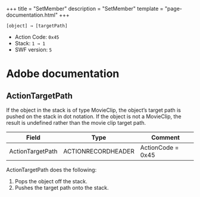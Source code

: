 +++
title = "SetMember"
description = "SetMember"
template = "page-documentation.html"
+++

```
[object] → [targetPath]
```

- Action Code: `0x45`
- Stack: `1 → 1`
- SWF version: `5`

# Adobe documentation

## ActionTargetPath

If the object in the stack is of type MovieClip, the object’s target path is pushed on the stack in dot notation. If
the object is not a MovieClip, the result is undefined rather than the movie clip target path.

| Field             | Type               | Comment           |
|-------------------|--------------------|-------------------|
| ActionTargetPath  | ACTIONRECORDHEADER | ActionCode = 0x45 |

ActionTargetPath does the following:
1. Pops the object off the stack.
2. Pushes the target path onto the stack.
